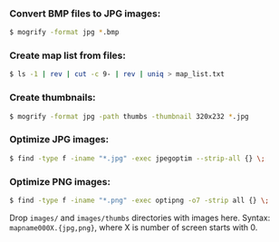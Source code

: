 ### Convert BMP files to JPG images:

```bash
$ mogrify -format jpg *.bmp
```

### Create map list from files:

```bash
$ ls -1 | rev | cut -c 9- | rev | uniq > map_list.txt
```

### Create thumbnails:

```bash
$ mogrify -format jpg -path thumbs -thumbnail 320x232 *.jpg
```

### Optimize JPG images:

```bash
$ find -type f -iname "*.jpg" -exec jpegoptim --strip-all {} \;
```

### Optimize PNG images:

```bash
$ find -type f -iname "*.png" -exec optipng -o7 -strip all {} \;
```

Drop `images/` and `images/thumbs` directories with images here. Syntax: `mapname000X.{jpg,png}`, where X is number of screen starts with 0.
